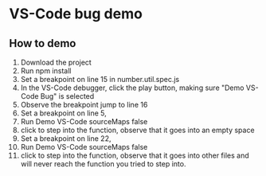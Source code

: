 # VS-Code bug demo

## How to demo
1. Download the project
2. Run npm install 
3. Set a breakpoint on line 15 in number.util.spec.js
4. In the VS-Code debugger, click the play button, making sure "Demo VS-Code Bug" is selected
5. Observe the breakpoint jump to line 16
6. Set a breakpoint on line 5,
7. Run Demo VS-Code sourceMaps false 
8. click to step into the function, observe that it goes into an empty space
9. Set a breakpoint on line 22,
7. Run Demo VS-Code sourceMaps false 
8. click to step into the function, observe that it goes into other files and will never reach the function you tried to step into.